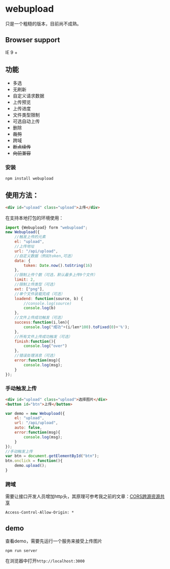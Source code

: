 # webupload

只是一个粗糙的版本，目前尚不成熟。

## Browser support
IE 9 +

## 功能

* 多选
* 无刷新
* 自定义请求数据
* 上传预览
* 上传进度
* 文件类型限制
* 可选自动上传
* 删除
* <del>裁剪</del>
* 跨域
* <del>断点续传</del>
* <del>向前兼容</del>

### 安装

    npm install webupload

## 使用方法：

```html
<div id="upload" class="upload">上传</div>
```

在支持本地打包的环境使用：

```js
import {Webupload} form "webupload";
new Webupload({
    //触发上传的元素
    el: "upload",
    //上传地址
    url: "/api/upload",
    //自定义数据（例如token,可选）
    data: {
        token: Date.now().toString(16)
    },
    //限制上传个数（可选，默认最多上传9个文件）
    limit: 2,
    //限制上传类型（可选）
    ext: ["png"],
    //单个文件装载完成（可选）
    loadend: function(source, b) {
        //console.log(source)
        console.log(b)
    },
    //文件上传成功触发（可选）
    success:function(i,len){
        console.log("成功"+(i/len*100).toFixed(0)+'%');
    },
    //所有文件上传成功触发（可选）
    finish:function(){
        console.log("over")
    },
    //错误处理消息（可选）
    error:function(msg){
        console.log(msg);
    }
});
```
### 手动触发上传

```html
<div id="upload" class="upload">选择图片</div>
<button id="btn">上传</button>
```

```js
var demo = new Webupload({
    el: "upload",
    url: "/api/upload",
    auto: false,
    error:function(msg){
        console.log(msg);
    }
});
//手动触发上传
var btn = document.getElementById("btn");
btn.onclick = function(){
    demo.upload();
}
```

### 跨域 

需要让接口开发人员增加http头，其原理可参考我之前的文章：<a href="https://www.w3cmm.com/ajax/cors.html">CORS跨源资源共享</a>

    Access-Control-Allow-Origin: *

## demo
查看demo，需要先运行一个服务来接受上传图片

    npm run server

在浏览器中打开`http://localhost:3000 `
